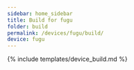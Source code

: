 ```yaml
---
sidebar: home_sidebar
title: Build for fugu
folder: build
permalink: /devices/fugu/build/
device: fugu
---
```

{% include templates/device_build.md %}
